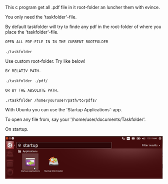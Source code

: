 This c program get all .pdf file in it root-folder an luncher them with evince.

You only need the 'taskfolder'-file.

By default taskfolder will try to finde any pdf in the root-folder of where you place the 'taskfolder'-file.

```
OPEN ALL PDF-FILE IN IN THE CURRENT ROOTFOLDER

./taskfolder
```

Use custom root-folder. Try like below!

```
BY RELATIV PATH.

./taskfolder ./pdf/
```


```
OR BY THE ABSOLUTE PATH.

./taskfolder /home/youruser/path/to/pdfs/

```

With Ubuntu you can use the 'Startup Applications'-app.


To open any file from, say your '/home/user/documents/Taskfolder'.

On startup.

![Alt "Startup Applications "](https://github.com/voidcode/taskfolder/blob/master/images/1.png)
